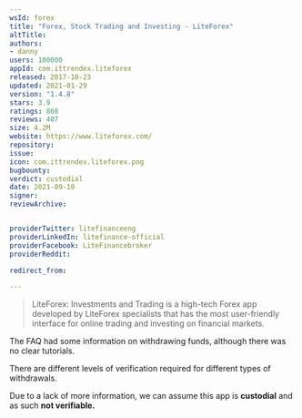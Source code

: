 ```yaml
---
wsId: forex
title: "Forex, Stock Trading and Investing - LiteForex"
altTitle: 
authors:
- danny
users: 100000
appId: com.ittrendex.liteforex
released: 2017-10-23
updated: 2021-01-29
version: "1.4.8"
stars: 3.9
ratings: 868
reviews: 407
size: 4.2M
website: https://www.liteforex.com/
repository: 
issue: 
icon: com.ittrendex.liteforex.png
bugbounty: 
verdict: custodial
date: 2021-09-10
signer: 
reviewArchive:


providerTwitter: litefinanceeng
providerLinkedIn: litefinance-official
providerFacebook: LiteFinancebroker
providerReddit: 

redirect_from:

---
```



> LiteForex: Investments and Trading is a high-tech Forex app developed by LiteForex specialists that has the most user-friendly interface for online trading and investing on financial markets. 

The FAQ had some information on withdrawing funds, although there was no clear tutorials.

There are different levels of verification required for different types of withdrawals.

Due to a lack of more information, we can assume this app is **custodial** and as such **not verifiable.**